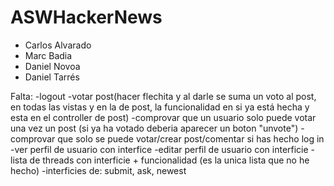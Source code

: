 # ASWHackerNews

* Carlos Alvarado
* Marc Badia
* Daniel Novoa
* Daniel Tarrés


Falta:
-logout
-votar post(hacer flechita y al darle se suma un voto al post, en todas las vistas y en la de post, la funcionalidad en si ya está hecha y esta en el controller de post)
-comprovar que un usuario solo puede votar una vez un post (si ya ha votado deberia aparecer un boton "unvote")
-comprovar que solo se puede votar/crear post/comentar si has hecho log in
-ver perfil de usuario con interfice
-editar perfil de usuario con interficie
-lista de threads con interficie + funcionalidad (es la unica lista que no he hecho)
-interficies de: submit, ask, newest
